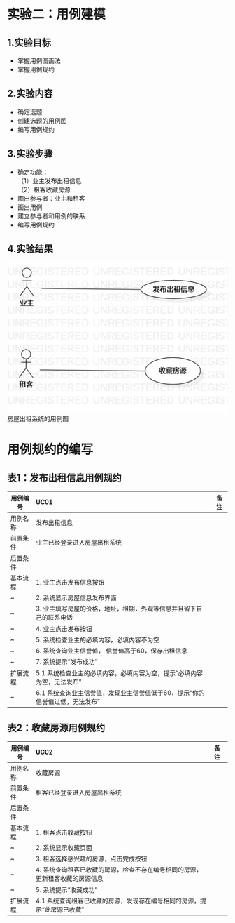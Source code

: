 # 实验二：用例建模
## 1.实验目标
- 掌握用例图画法
- 掌握用例规约
## 2.实验内容
- 确定选题
- 创建选题的用例图
- 编写用例规约
## 3.实验步骤
- 确定功能：  
（1）业主发布出租信息  
（2）租客收藏房源
- 画出参与者：业主和租客
- 画出用例
- 建立参与者和用例的联系
- 编写用例规约
## 4.实验结果
![用例图](./Lab2-UseCaseDiagram.jpg)  
房屋出租系统的用例图  

# 用例规约的编写

## 表1：发布出租信息用例规约  

用例编号  | UC01 | 备注  
-|:-|-  
用例名称  | 发布出租信息  |   
前置条件  |  业主已经登录进入房屋出租系统    |    
后置条件  |      |    
基本流程  | 1. 业主点击发布信息按钮 |    
~| 2. 系统显示房屋信息发布界面 |   
~| 3. 业主填写房屋的价格，地址，租期，外观等信息并且留下自己的联系电话  |   
~| 4. 业主点击发布按钮|  
~| 5. 系统检查业主的必填内容，必填内容不为空| 
~| 6. 系统查询业主信誉值， 信誉值高于60，保存出租信息 |   
~| 7. 系统提示“发布成功”|  
扩展流程  | 5.1  系统检查业主的必填内容，必填内容为空，提示“必填内容为空，无法发布” | 
~| 6.1  系统查询业主信誉值，发现业主信誉值低于60，提示“你的信誉值过低，无法发布” | 




## 表2：收藏房源用例规约  

用例编号  | UC02 | 备注  
-|:-|:--  
用例名称  | 收藏房源  |   
前置条件  |   租客已经登录进入房屋出租系统   |    
后置条件  |      |    
基本流程  | 1. 租客点击收藏按钮 |    
~| 2. 系统显示收藏页面 |   
~| 3. 租客选择感兴趣的房源，点击完成按钮  |
~| 4. 系统查询租客已收藏的房源，检查不存在编号相同的房源，更新租客收藏的房源信息  |  
~| 5. 系统提示“收藏成功”  | 
扩展流程  | 4.1 系统查询租客已收藏的房源，发现存在编号相同的房源，提示“此房源已收藏”  | 
